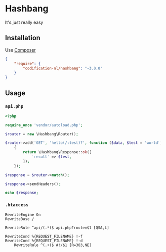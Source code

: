 # Hashbang

It's just really easy

## Installation

Use [Composer](https://getcomposer.org/)

```json
{
	"require": {
		"codification-nl/hashbang": "~3.0.0"
	}
}
```

## Usage

### `api.php`

```php
<?php

require_once 'vendor/autoload.php';

$router = new \Hashbang\Router();

$router->add('GET', 'hello(/:test)?', function ($data, $test = 'world')
	{
		return \Hashbang\Response::ok([
			'result' => $test,
		]);
	});

$response = $router->match();

$response->sendHeaders();

echo $response;
```

### `.htaccess`

```apache_conf
RewriteEngine On
RewriteBase /

RewriteRule ^api/(.*)$ api.php?route=$1 [QSA,L]

RewriteCond %{REQUEST_FILENAME} !-f
RewriteCond %{REQUEST_FILENAME} !-d
	RewriteRule ^(.+)$ #!/$1 [R=303,NE]
```